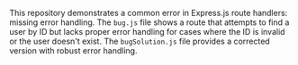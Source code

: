 This repository demonstrates a common error in Express.js route handlers: missing error handling. The `bug.js` file shows a route that attempts to find a user by ID but lacks proper error handling for cases where the ID is invalid or the user doesn't exist. The `bugSolution.js` file provides a corrected version with robust error handling.